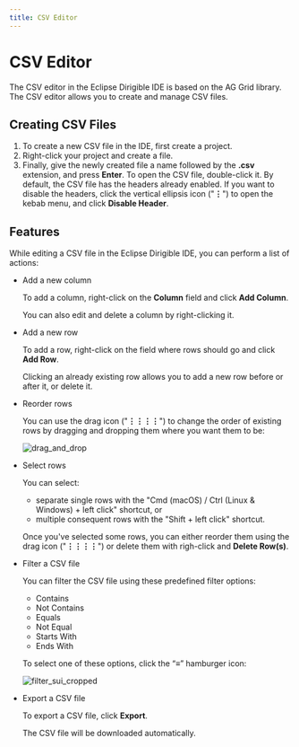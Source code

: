 ```yaml
---
title: CSV Editor
---
```


CSV Editor
===

The CSV editor in the Eclipse Dirigible IDE is based on the AG Grid library. The CSV editor allows you to create and manage CSV files.

## Creating CSV Files
1. To create a new CSV file in the IDE, first create a project.
2. Right-click your project and create a file.
3. Finally, give the newly created file a name followed by the **.csv** extension, and press **Enter**.
To open the CSV file, double-click it. By default, the CSV file has the headers already enabled. If you want to disable the headers, click the vertical ellipsis icon ("**⋮**") to open the kebab menu, and click **Disable Header**.

## Features

While editing a CSV file in the Eclipse Dirigible IDE, you can perform a list of actions:

- Add a new column

  To add a column, right-click on the **Column** field and click **Add Column**.
  
  You can also edit and delete a column by right-clicking it.

- Add a new row

  To add a row, right-click on the field where rows should go and click **Add Row**.
  
  Clicking an already existing row allows you to add a new row before or after it, or delete it.

- Reorder rows

  You can use the drag icon ("**⋮⋮⋮⋮**") to change the order of existing rows by dragging and dropping them where you want them to be:
  
  ![drag_and_drop](https://user-images.githubusercontent.com/20664881/129908220-8ebc86de-59a2-4920-9e91-9b68620d173a.png)
  
- Select rows

  You can select:
  - separate single rows with the "Cmd (macOS) / Ctrl (Linux & Windows) + left click" shortcut, or
  - multiple consequent rows with the "Shift + left click" shortcut.

  Once you've selected some rows, you can either reorder them using the drag icon ("**⋮⋮⋮⋮**") or delete them with righ-click and **Delete Row(s)**.

- Filter a CSV file

  You can filter the CSV file using these predefined filter options:
  
  - Contains
  - Not Contains
  - Equals
  - Not Equal
  - Starts With
  - Ends With

  To select one of these options, click the “**≡**” hamburger icon:
  
  ![filter_sui_cropped](https://user-images.githubusercontent.com/20664881/129907389-d161a5d5-f960-4e66-a3d8-81a7539834ee.png)
  
- Export a CSV file

  To export a CSV file, click **Export**.
  
  The CSV file will be downloaded automatically.


